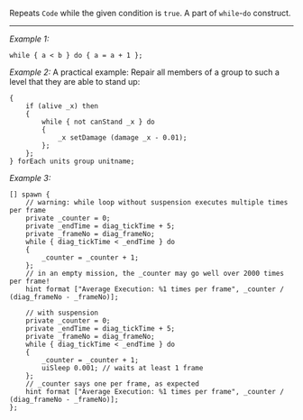Repeats `Code` while the given condition is `true`. A part of `while`-`do` construct.


---
*Example 1:*
```sqf
while { a < b } do { a = a + 1 };
```

*Example 2:*
A practical example: Repair all members of a group to such a level that they are able to stand up:

```sqf
{
	if (alive _x) then
	{
		while { not canStand _x } do
		{
			_x setDamage (damage _x - 0.01);
		};
	};
} forEach units group unitname;
```

*Example 3:*
```sqf
[] spawn {
	// warning: while loop without suspension executes multiple times per frame
	private _counter = 0;
	private _endTime = diag_tickTime + 5;
	private _frameNo = diag_frameNo;
	while { diag_tickTime < _endTime } do
	{
		_counter = _counter + 1;
	};
	// in an empty mission, the _counter may go well over 2000 times per frame!
	hint format ["Average Execution: %1 times per frame", _counter / (diag_frameNo - _frameNo)];

	// with suspension
	private _counter = 0;
	private _endTime = diag_tickTime + 5;
	private _frameNo = diag_frameNo;
	while { diag_tickTime < _endTime } do
	{
		_counter = _counter + 1;
		uiSleep 0.001; // waits at least 1 frame
	};
	// _counter says one per frame, as expected
	hint format ["Average Execution: %1 times per frame", _counter / (diag_frameNo - _frameNo)];
};
```